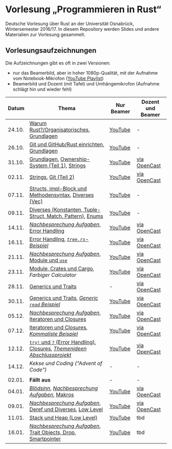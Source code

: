 # Vorlesung „Programmieren in Rust“

Deutsche Vorlesung über Rust an der Universität Osnabrück, Wintersemester 2016/17. In diesem Repository werden Slides und andere Materialien zur Vorlesung gesammelt.

## Vorlesungsaufzeichnungen

Die Aufzeichnungen gibt es oft in zwei Versionen:

- nur das Beamerbild, aber in hoher 1080p-Qualität, mit der Aufnahme vom Notebook-Mikrofon ([YouTube Playlist](https://www.youtube.com/playlist?list=PL0Ur-09iGhpwMbNiVTBeHmIjs0GuIXhNg))
- Beamerbild und Dozent (mit Tafel) und Umhängemikrofon (Aufnahme schlägt hin und wieder fehl)

| Datum  | Thema | Nur Beamer | Dozent und Beamer |
| ------ | ----- | ------------------------ | ---------------------------- |
| 24.10. | [Warum Rust?/Organisatorisches][s0], [Grundlagen][s1] | [YouTube](https://www.youtube.com/watch?v=lQ36K1htRDY) | - |
| 26.10. | [Git und GitHub/Rust einrichten][s2], [Grundlagen][s1] | [YouTube](https://www.youtube.com/watch?v=k6KKO7QfhNQ) | - |
| 31.10. | [Grundlagen](s1), [Ownership-System (Teil 1)][s3], [Strings][s4] | [YouTube](https://www.youtube.com/watch?v=1dr2CDxBRuo) | [via OpenCast](https://video4.virtuos.uos.de/engage/theodul/ui/core.html?id=2a7b1a55-5b47-4e13-bd11-45d5b6e3c2a2) |
| 02.11. | [Strings][s4], [Git (Teil 2)][s5] | [YouTube](https://www.youtube.com/watch?v=Hiez8zq3yNg) | [via OpenCast](https://video4.virtuos.uos.de/engage/theodul/ui/core.html?id=15898062-d625-48f3-9bd4-518710271568) |
| 07.11. | [Structs, impl-Block und Methodensyntax][s6], [Diverses (Vec)][s7] | [YouTube](https://www.youtube.com/watch?v=EGogoHQUeLE) | - |
| 09.11. | [Diverses (Konstanten, Tuple-Struct, Match, Pattern)][s7], [Enums](s8) | [YouTube](https://www.youtube.com/watch?v=PHEYNPtWIbs) | - |
| 14.11. | [*Nachbesprechung Aufgaben*][t3], [Error Handling][s9] | [YouTube](https://www.youtube.com/watch?v=YYb0fIELE1Q) | [via OpenCast](https://video4.virtuos.uos.de/engage/theodul/ui/core.html?id=2efa047b-8c2a-4545-bd6b-3c36d208f33f) |
| 16.11. | [Error Handling][s9], [*`tree.rs`-Beispiel*][m1] | [YouTube](https://youtu.be/lJzYi5TqtEY) | [via OpenCast](https://video4.virtuos.uos.de/engage/theodul/ui/core.html?id=1cac1644-d054-4fce-b59b-6214730abf19) |
| 21.11. | [*Nachbesprechung Aufgaben*][t4], [Module und `use`][s10] | [YouTube](https://youtu.be/04dpIX5njy8) | [via OpenCast](https://video4.virtuos.uos.de/engage/theodul/ui/core.html?id=96da9ffc-91eb-4d90-b89b-11696580e084) |
| 23.11. | [Module, Crates und Cargo][s10], *Farbiger Calculator* | [YouTube](https://youtu.be/mpfAaSVTe78) | [via OpenCast](https://video4.virtuos.uos.de/engage/theodul/ui/core.html?id=bac86875-bbeb-42dc-9970-55af51c9f017) |
| 28.11. | [Generics und Traits][s11] | - | [via OpenCast](https://video4.virtuos.uos.de/engage/theodul/ui/core.html?id=7859a587-aa3c-470e-8f17-34d62dc66984) |
| 30.11. | [Generics und Traits][s11], [*Generic `read` Beispiel*][m2] | [YouTube](https://www.youtube.com/watch?v=QUWfNqC-7nI) | [via OpenCast](https://video4.virtuos.uos.de/engage/theodul/ui/core.html?id=2c961a8f-e86e-4335-9a6f-90e8a6d435f5) |
| 05.12. | [*Nachbesprechung Aufgaben*][t6], [Iteratoren und Closures][s12] | [YouTube](https://youtu.be/YnYKzpmMv40) | [via OpenCast](https://video4.virtuos.uos.de/engage/theodul/ui/core.html?id=e4db0cac-c233-4ae7-9c62-5cd1d6e2ab16) |
| 07.12. | [Iteratoren und Closures][s12], [*Kommaliste Beispiel*][m3] | [YouTube](https://www.youtube.com/watch?v=Ku0001U4o9A) | [via OpenCast](https://video4.virtuos.uos.de/engage/theodul/ui/core.html?id=5c64074c-80ff-40ce-84ee-5dc4cb349ff5) |
| 12.12. | [`try!` und `?` (Error Handling)][s9], [Closures][s12], [*Themenideen Abschlussprojekt*][m4] | [YouTube](https://www.youtube.com/watch?v=-tc0tHWuJm8) | [via OpenCast](https://video4.virtuos.uos.de/engage/theodul/ui/core.html?id=7da62492-0c14-41e5-b9a5-ad00dfece221) |
| 14.12. | *Kekse und Coding ("Advent of Code")* | - | - |
| | | | |
| 02.01. | **Fällt aus** | - | - |
| 04.01. | [*Blödsinn*][b1], [*Nachbesprechung Aufgaben*][t8], [Makros][s13] | [YouTube](https://youtu.be/nPF-0zE5i9Q) | [via OpenCast](https://video4.virtuos.uos.de/engage/theodul/ui/core.html?id=8f7ff3e0-389d-4c98-82ac-5d708b4a1aaa) |
| 09.01. | [*Nachbesprechung Aufgaben*][t9], [Deref und Diverses][s14], [Low Level][s15] | [YouTube](https://youtu.be/TdJKs_Dq2Cs) | [via OpenCast](https://video4.virtuos.uos.de/engage/theodul/ui/core.html?id=8f7ff3e0-389d-4c98-82ac-5d708b4a1aaa) |
| 11.01. | [Stack und Heap (Low Level)][s15] | [YouTube](https://youtu.be/Unda8t9cxw8) | tbd |
| 16.01. | [*Nachbesprechung Aufgaben*][t10], [Trait Objects, Drop, Smartpointer][s16] | [YouTube](https://youtu.be/vjQ7qx6RcRY) | tbd |


[s0]: https://github.com/LukasKalbertodt/programmieren-in-rust/blob/master/slides/00-Warum-Rust.pdf
[s1]: https://github.com/LukasKalbertodt/programmieren-in-rust/blob/master/slides/01-Grundlagen.pdf
[s2]: https://github.com/LukasKalbertodt/programmieren-in-rust/blob/master/slides/02-Git-GitHub-Rust-Environment.pdf
[s3]: https://github.com/LukasKalbertodt/programmieren-in-rust/blob/master/slides/03-Ownership-System.pdf
[s4]: https://github.com/LukasKalbertodt/programmieren-in-rust/blob/master/slides/04-Strings.pdf
[s5]: https://github.com/LukasKalbertodt/programmieren-in-rust/blob/master/slides/05-Git-Teil-2.pdf
[s6]: https://github.com/LukasKalbertodt/programmieren-in-rust/blob/master/slides/06-Structs-Methoden.pdf
[s7]: https://github.com/LukasKalbertodt/programmieren-in-rust/blob/master/slides/07-Vec-Konstanten-TypeAlias-TupleStruct-Match-Pattern.pdf
[s8]: https://github.com/LukasKalbertodt/programmieren-in-rust/blob/master/slides/08-Enums-Option-Result.pdf
[s9]: https://github.com/LukasKalbertodt/programmieren-in-rust/blob/master/slides/09-Error-Handling.pdf
[s10]: https://github.com/LukasKalbertodt/programmieren-in-rust/blob/master/slides/10-Module-Crates-Cargo.pdf
[s11]: https://github.com/LukasKalbertodt/programmieren-in-rust/blob/master/slides/11-Generic-Traits.pdf
[s12]: https://github.com/LukasKalbertodt/programmieren-in-rust/blob/master/slides/12-Iterators-Closures.pdf
[s13]: https://github.com/LukasKalbertodt/programmieren-in-rust/blob/master/slides/13-Makros.pdf
[s14]: https://github.com/LukasKalbertodt/programmieren-in-rust/blob/master/slides/14-Deref-und-Diverses.pdf
[s15]: https://github.com/LukasKalbertodt/programmieren-in-rust/blob/master/slides/15-Low-Level.pdf
[s16]: https://github.com/LukasKalbertodt/programmieren-in-rust/blob/master/slides/16-TraitObjects-Smartpointer-unvollst%C3%A4ndig.pdf

[m1]: https://github.com/LukasKalbertodt/programmieren-in-rust/blob/master/materialien/tree.rs
[m2]: https://github.com/LukasKalbertodt/programmieren-in-rust/blob/master/materialien/read.rs
[m3]: https://github.com/LukasKalbertodt/programmieren-in-rust/blob/master/materialien/comma-list-iter.rs
[m4]: https://github.com/LukasKalbertodt/programmieren-in-rust/blob/master/materialien/Zusammenfassung-und-Abschlussprojekt.pdf

[t3]: https://github.com/LukasKalbertodt/programmieren-in-rust/tree/master/aufgaben/sheet3
[t4]: https://github.com/LukasKalbertodt/programmieren-in-rust/tree/master/aufgaben/sheet4
[t6]: https://github.com/LukasKalbertodt/programmieren-in-rust/tree/master/aufgaben/sheet6
[t8]: https://github.com/LukasKalbertodt/programmieren-in-rust/tree/master/aufgaben/sheet8
[t9]: https://github.com/LukasKalbertodt/programmieren-in-rust/tree/master/aufgaben/sheet9
[t10]: https://github.com/LukasKalbertodt/programmieren-in-rust/tree/master/aufgaben/sheet10

[b0]: http://i.imgur.com/9g5gebP.jpg
[b1]: https://www.youtube.com/watch?v=d8q5C7UalZw&list=PL5YlUpv9iiO0WsosBlAZfL64BBCALECkW
